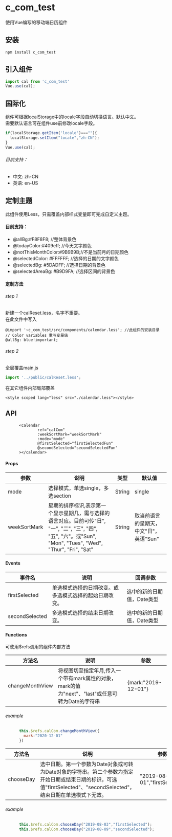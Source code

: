 # c_com_test
使用Vue编写的移动端日历组件

## 安装
```
npm install c_com_test
```

## 引入组件
``` javascript
import cal from 'c_com_test'
Vue.use(cal);
```

## 国际化
组件可根据localStorage中的locale字段自动切换语言。默认中文。  
需要默认语言可在组件use前修改locale字段。
```javascript
if(localStorage.getItem('locale')===""){
  localStorage.setItem("locale","zh-CN");
}
Vue.use(cal);
```
###### 目前支持：
- 中文: zh-CN
- 英语: en-US

## 定制主题
此组件使用Less，只需覆盖内部样式变量即可完成自定义主题。
#### 目前支持：
- @allBg:#F8F8F8; //整体背景色
- @todayColor:#409eff; //今天文字颜色
- @notThisMonthColor:#9B9B9B;//不是当前月的日期颜色
- @selectedColor: #FFFFFF; //选择的日期的文字颜色
- @selectedBg: #5DADFF; //选择日期的背景色
- @selectedAreaBg: #B9D9FA; //选择区间的背景色
#### 定制方法
###### step 1
新建一个calReset.less，名字不重要。  
在此文件中写入
```less
@import '~c_com_test/src/components/calendar.less'; //此组件的安装目录
// Color variables 重写变量值
@allBg: blue!important;
```
###### step 2
全局覆盖main.js
```javascript
import '../public/calReset.less';
```
在其它组件内部局部覆盖
```
<style scoped lang="less" src="./calendar.less"></style>
```

## API
```
      <calendar
              ref="calCom"
              :weekSortMark="weekSortMark"
              :mode="mode"
              @firstSelected="firstSelectedFun"
              @secondSelected="secondSelectedFun"
      ></calendar>
```
#### Props
|  参数   | 说明  | 类型  | 默认值  |
|  ----  | ----  | ----  | ----  |
| mode  | 选择模式，单选single，多选section | String | single |
| weekSortMark  | 星期的排序标识,表示第一个显示星期几，需与选择的语言对应。目前可传"日", "一", "二", "三", "四", "五", "六"。或"Sun", "Mon", "Tues", "Wed", "Thur", "Fri", "Sat" | String | 取当前语言的星期天，中文"日"，英语"Sun" |

#### Events
|  事件名   | 说明  | 回调参数  |
|  ----  | ----  | ----  |
| firstSelected  | 单选模式选择的日期改变。或多选模式选择的起始日期改变。 | 选中的新的日期值，Date类型 |
| secondSelected | 多选模式选择的结束日期改变。 | 选中的新的日期值，Date类型 |

#### Functions
可使用$refs调用的组件内部方法

|  方法名   | 说明  | 参数  | 
|  ----  | ----  | ----  |
| changeMonthView  | 将视图切至指定年月,传入一个带有mark属性的对象，mark的值为"next"、"last"或任意可转为Date的字符串 | {mark:"2019-12-01"} |
###### example
```javascript
      this.$refs.calCom.changeMonthView({
        mark:"2020-12-01"
      })
```
|  方法名   | 说明  | 参数  | 
|  ----  | ----  | ----  |
| chooseDay  | 选中日期。第一个参数为Date对象或可转为Date对象的字符串。第二个参数为指定开始日期或结束日期的标识，可选值"firstSelected"、"secondSelected"，结束日期在单选模式下无效。 | "2019-08-01","firstSelected" |
###### example
```javascript
      this.$refs.calCom.chooseDay("2019-08-03","firstSelected");
      this.$refs.calCom.chooseDay("2019-08-09","secondSelected");
```